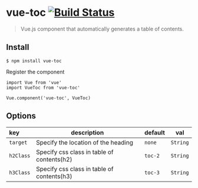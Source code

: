 # vue-toc [![Build Status](https://travis-ci.org/isy/vue-toc.svg?branch=master)](https://travis-ci.org/isy/vue-toc)
> Vue.js component that automatically generates a table of contents.

## Install
`$ npm install vue-toc`

Register the component
```
import Vue from 'vue'
import VueToc from 'vue-toc'

Vue.component('vue-toc', VueToc)
```

## Options

|key|description|default|val|
|:---|---|---|---|
|`target`|Specify the location of the heading|`none`|`String`|
|`h2Class`|Specify css class in table of contents(h2)|`toc-2`|`String`|
|`h3Class`|Specify css class in table of contents(h3)|`toc-3`|`String`|
